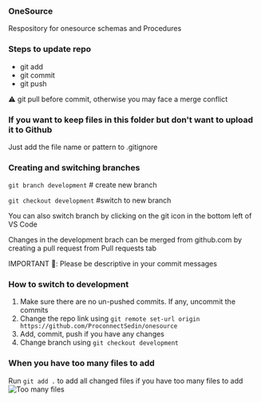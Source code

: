 ### OneSource
Respository for onesource schemas and Procedures

### Steps to update repo
* git add
* git commit
* git push


⚠️ git pull before commit, otherwise you may face a merge conflict

### If you want to keep files in this folder but don't want to upload it to Github
Just add the file name or pattern to .gitignore

### Creating and switching branches
`git branch development` # create new branch

`git checkout development` #switch to new branch

You can also switch branch by clicking on the git icon in the bottom left of VS Code

Changes in the development brach can be merged from github.com by creating a pull request from Pull requests tab

IMPORTANT 🚨: Please be descriptive in your commit messages

### How to switch to development
1. Make sure there are no un-pushed commits. If any, uncommit the commits
2. Change the repo link using `git remote set-url origin https://github.com/ProconnectSedin/onesource`
3. Add, commit, push if you have any changes
4. Change branch using `git checkout development`

### When you have too many files to add
Run `git add .` to add all changed files if you have too many files to add
![Too many files](https://i.imgur.com/k3eYtNA.png)
